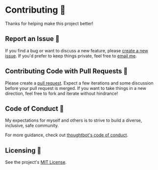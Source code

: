 # Contributing 👫

Thanks for helping make this project better!

## Report an Issue 🐛

If you find a bug or want to discuss a new feature, please [create a new issue](https://github.com/tatethurston/next-service-worker/issues). If you'd prefer to keep things private, feel free to [email me](mailto:tatethurston@gmail.com?subject=next-service-worker).

## Contributing Code with Pull Requests 🎁

Please create a [pull request](https://github.com/tatethurston/next-service-worker/pulls). Expect a few iterations and some discussion before your pull request is merged. If you want to take things in a new direction, feel free to fork and iterate without hindrance!

## Code of Conduct 🧐

My expectations for myself and others is to strive to build a diverse, inclusive, safe community.

For more guidance, check out [thoughtbot's code of conduct](https://thoughtbot.com/open-source-code-of-conduct).

## Licensing 📃

See the project's [MIT License](https://github.com/tatethurston/next-service-worker/blob/master/LICENSE).
